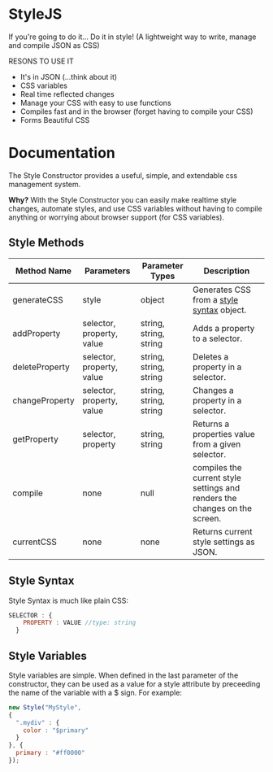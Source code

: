 # StyleJS
If you're going to do it... Do it in style! (A lightweight way to write, manage and compile JSON as CSS)

RESONS TO USE IT
 - It's in JSON (...think about it)
 - CSS variables
 - Real time reflected changes
 - Manage your CSS with easy to use functions
 - Compiles fast and in the browser (forget having to compile your CSS)
 - Forms Beautiful CSS

# Documentation
The Style Constructor provides a useful, simple, and extendable css management system.

**Why?**
With the Style Constructor you can easily make realtime style changes, automate styles, and use CSS variables without having to compile anything or worrying about browser support (for CSS variables).

## Style Methods

Method Name | Parameters | Parameter Types | Description
----------- | ---------- | --------------- | -----------
generateCSS | style | object | Generates CSS from a [style syntax](#style-syntax) object.
addProperty | selector, property, value | string, string, string | Adds a property to a selector.
deleteProperty | selector, property, value | string, string, string | Deletes a property in a selector.
changeProperty | selector, property, value | string, string, string | Changes a property in a selector.
getProperty | selector, property | string, string | Returns a properties value from a given selector.
compile | none | null | compiles the current style settings and renders the changes on the screen.
currentCSS | none | none | Returns current style settings as JSON.

## Style Syntax

Style Syntax is much like plain CSS:

```js
SELECTOR : {
    PROPERTY : VALUE //type: string
  }
```

## Style Variables

Style variables are simple. When defined in the last parameter of the constructor, they can be used as a value for a style attribute by preceeding the name of the variable with a $ sign.
For example:
```js
new Style("MyStyle", 
{
  ".mydiv" : {
    color : "$primary"
  }
}, {
  primary : "#ff0000"
});
```
